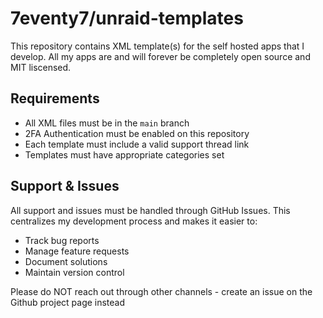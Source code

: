 # 7eventy7/unraid-templates

This repository contains XML template(s) for the self hosted apps that I develop. 
All my apps are and will forever be completely open source and MIT liscensed. 

## Requirements
- All XML files must be in the `main` branch
- 2FA Authentication must be enabled on this repository
- Each template must include a valid support thread link
- Templates must have appropriate categories set

## Support & Issues
All support and issues must be handled through GitHub Issues. This centralizes my development process and makes it easier to:

- Track bug reports
- Manage feature requests
- Document solutions
- Maintain version control

Please do NOT reach out through other channels - create an issue on the Github project page instead

